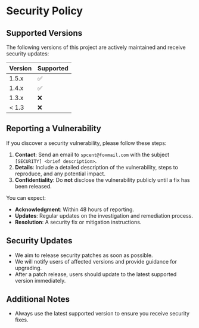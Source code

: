 # Security Policy

## Supported Versions

The following versions of this project are actively maintained and receive security updates:

| Version | Supported          |
| ------- | ----------------- |
| 1.5.x   | ✅                 |
| 1.4.x   | ✅                 |
| 1.3.x   | ❌                 |
| < 1.3   | ❌                 |

## Reporting a Vulnerability

If you discover a security vulnerability, please follow these steps:

1. **Contact**: Send an email to `spcent@foxmail.com` with the subject `[SECURITY] <brief description>`.  
2. **Details**: Include a detailed description of the vulnerability, steps to reproduce, and any potential impact.  
3. **Confidentiality**: Do **not** disclose the vulnerability publicly until a fix has been released.  

You can expect:

- **Acknowledgment**: Within 48 hours of reporting.  
- **Updates**: Regular updates on the investigation and remediation process.  
- **Resolution**: A security fix or mitigation instructions.  

## Security Updates

- We aim to release security patches as soon as possible.  
- We will notify users of affected versions and provide guidance for upgrading.  
- After a patch release, users should update to the latest supported version immediately.  

## Additional Notes

- Always use the latest supported version to ensure you receive security fixes.  
